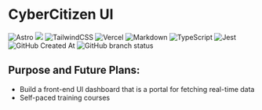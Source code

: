 # CyberCitizen UI
  ![Astro](https://img.shields.io/badge/astro-%232C2052.svg?style=for-the-badge&logo=astro&logoColor=white)
<img src="https://img.shields.io/badge/next%20js-000000?style=for-the-badge&logo=nextdotjs&logoColor=white" />
![TailwindCSS](https://img.shields.io/badge/tailwindcss-%2338B2AC.svg?style=for-the-badge&logo=tailwind-css&logoColor=white)
![Vercel](https://img.shields.io/badge/vercel-%23000000.svg?style=for-the-badge&logo=vercel&logoColor=white)
![Markdown](https://img.shields.io/badge/markdown-%23000000.svg?style=for-the-badge&logo=markdown&logoColor=white)
![TypeScript](https://img.shields.io/badge/typescript-%23007ACC.svg?style=for-the-badge&logo=typescript&logoColor=white)
![Jest](https://img.shields.io/badge/-jest-%23C21325?style=for-the-badge&logo=jest&logoColor=white)
<br/>
![GitHub Created At](https://img.shields.io/github/created-at/sputnikOS/website)
![GitHub branch status](https://img.shields.io/github/checks-status/sputnikOS/website/main)

## Purpose and Future Plans: 
- Build a front-end UI dashboard that is a portal for fetching real-time data
- Self-paced training courses
